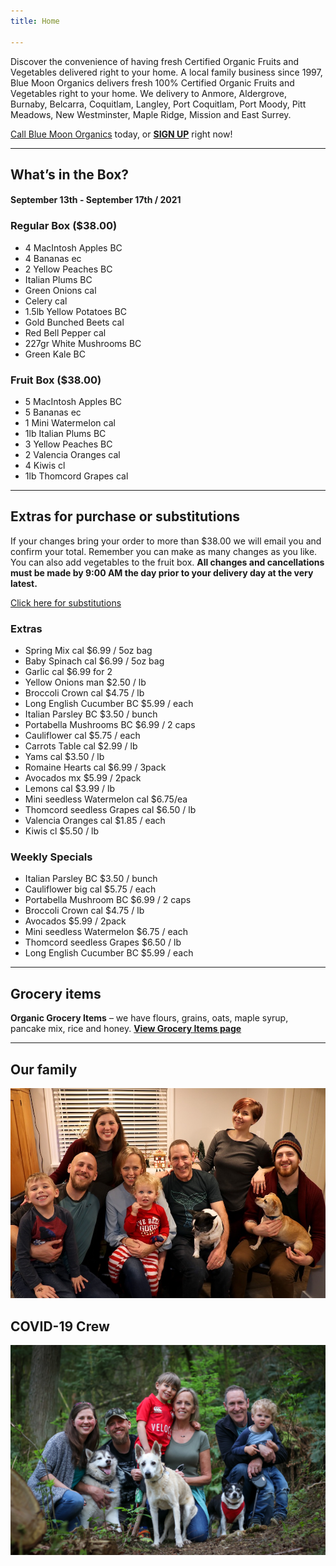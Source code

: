 ```yaml
---
title: Home

---
```

Discover the convenience of having fresh Certified Organic Fruits and Vegetables delivered right to your home. A local family business since 1997, Blue Moon Organics delivers fresh 100% Certified Organic Fruits and Vegetables right to your home. We delivery to Anmore, Aldergrove, Burnaby, Belcarra, Coquitlam, Langley, Port Coquitlam, Port Moody, Pitt Meadows, New Westminster, Maple Ridge, Mission and East Surrey.

[Call Blue Moon Organics](/contact) today, or [**SIGN UP**](/sign-up) right now!

***

## What’s in the Box?

#### **September 13th - September 17th / 2021**

### Regular Box ($38.00)

* 4 MacIntosh Apples  BC
* 4 Bananas  ec
* 2 Yellow Peaches  BC
* Italian Plums  BC
* Green Onions  cal
* Celery  cal
* 1.5lb Yellow Potatoes  BC
* Gold Bunched Beets  cal
* Red Bell  Pepper  cal
* 227gr White Mushrooms  BC
* Green Kale  BC

### Fruit Box ($38.00)

* 5 MacIntosh Apples  BC
* 5 Bananas  ec
* 1 Mini Watermelon  cal
* 1lb Italian Plums  BC
* 3 Yellow Peaches  BC
* 2 Valencia Oranges  cal
* 4 Kiwis  cl
* 1lb Thomcord Grapes  cal

***

## Extras for purchase or substitutions

If your changes bring your order to more than $38.00 we will email you and confirm your total. Remember you can make as many changes as you like. You can also add vegetables to the fruit box. **All changes and cancellations must be made by 9:00 AM the day prior to your delivery day at the very latest.**

[Click here for substitutions](/substitutions "Click here for substitutions")

### Extras

* Spring Mix  cal   $6.99 / 5oz bag
* Baby Spinach cal   $6.99 / 5oz bag
* Garlic  cal   $6.99 for 2
* Yellow Onions  man   $2.50 / lb
* Broccoli Crown  cal   $4.75 / lb
* Long English Cucumber BC  $5.99 / each
* Italian Parsley  BC   $3.50 / bunch
* Portabella Mushrooms BC  $6.99 / 2 caps
* Cauliflower  cal   $5.75 / each
* Carrots Table cal   $2.99 / lb 
* Yams  cal   $3.50 / lb
* Romaine Hearts  cal   $6.99 / 3pack
* Avocados  mx   $5.99 / 2pack
* Lemons  cal   $3.99 / lb
* Mini seedless Watermelon  cal   $6.75/ea
* Thomcord seedless Grapes cal  $6.50 / lb
* Valencia Oranges  cal   $1.85 / each
* Kiwis  cl   $5.50 / lb

### Weekly Specials

* Italian Parsley  BC  $3.50 / bunch
* Cauliflower big cal $5.75 / each
* Portabella Mushroom  BC  $6.99 / 2 caps
* Broccoli Crown  cal   $4.75 / lb
* Avocados   $5.99 / 2pack
* Mini seedless Watermelon   $6.75 / each
* Thomcord seedless Grapes   $6.50 / lb
* Long English Cucumber  BC $5.99 / each

***

## Grocery items

**Organic Grocery Items** – we have flours, grains, oats, maple syrup, pancake mix, rice and honey. [**View Grocery Items page**](/groceries)

***

## Our family

![Our family.](./uploads/IMG_1376-copy.jpg "Our family")

## COVID-19 Crew

![COVID-19 crew.](./uploads/covid.jpg "COVID-19 crew")